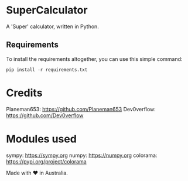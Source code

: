 # SuperCalculator

A 'Super' calculator, written in Python.

## Requirements

To install the requirements altogether, you can use this simple command:

```pip install -r requirements.txt```

# Credits

Planeman653: https://github.com/Planeman653
Dev0verflow: https://github.com/Dev0verflow

# Modules used

sympy: https://sympy.org
numpy: https://numpy.org
colorama: https://pypi.org/project/colorama

Made with ❤️ in Australia.
